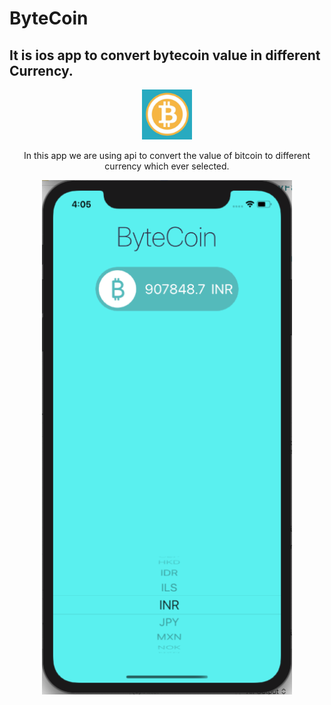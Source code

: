# ByteCoin
<h2>It is ios app to convert bytecoin value in different Currency.</h2>

<p align="center">
  <a href="https://github.com/alexanderritik/Destination">
    <img src="https://github.com/alexanderritik/ByteCoin/blob/master/ByteCoin/Assets.xcassets/AppIcon.appiconset/100.png" alt="Logo" width="80" height="80">
  </a>
  <p align="center">
  In this app we are using api to convert the value of bitcoin to different currency which ever selected.
  </p>
</p>

<p align="center">
<img src= "https://github.com/alexanderritik/ByteCoin/blob/master/Screenshot%202020-08-16%20at%204.05.58%20PM.png" width="400" >
</p>
